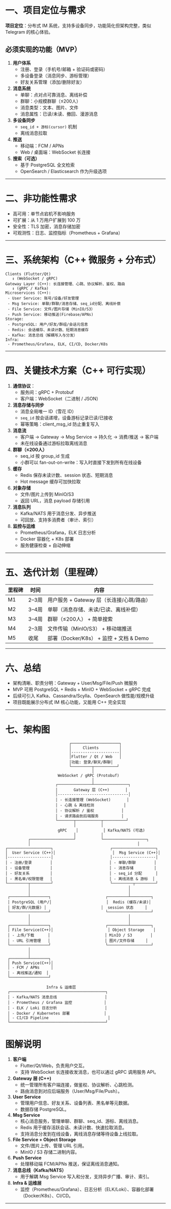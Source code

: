 # 一、项目定位与需求

**项目定位**：分布式 IM 系统，支持多设备同步，功能简化但架构完整，类似 Telegram 的核心体验。

## 必须实现的功能（MVP）

1. **用户体系**
   - 注册、登录（手机号/邮箱 + 验证码或密码）
   - 多设备登录（消息同步、游标管理）
   - 好友关系管理（添加/删除好友）
2. **消息系统**
   - 单聊：点对点可靠消息、离线补偿
   - 群聊：小规模群聊（≤200人）
   - 消息类型：文本、图片、文件
   - 消息属性：已读/未读、撤回、漫游消息
3. **多设备同步**
   - `seq_id + 游标(cursor)` 机制
   - 离线消息拉取
4. **推送**
   - 移动端：FCM / APNs
   - Web / 桌面端：WebSocket 长连接
5. **搜索（可选）**
   - 基于 PostgreSQL 全文检索
   - OpenSearch / Elasticsearch 作为升级选项

------

# 二、非功能性需求

- 高可用：单节点宕机不影响服务
- 可扩展：从 1 万用户扩展到 100 万
- 安全性：TLS 加密，消息存储加密
- 可观测性：日志、监控指标（Prometheus + Grafana）

------

# 三、系统架构（C++ 微服务 + 分布式）

```
Clients (Flutter/Qt)
   ↕ (WebSocket / gRPC)
Gateway Layer (C++): 长连接管理、心跳、协议解析、鉴权、路由
   ↕ (gRPC / Kafka)
Microservices (C++):
 - User Service: 账号/设备/好友管理
 - Msg Service: 单聊/群聊/消息存储、seq_id分配、离线补偿
 - File Service: 文件/图片存储（MinIO/S3）
 - Push Service: 移动推送(Firebase/APNs)
Storage:
 - PostgreSQL: 用户/好友/群组/会话元信息
 - Redis: 会话缓存、未读计数、短期消息缓存
 - Kafka: 消息总线（解耦写入与分发）
Infra:
 - Prometheus/Grafana, ELK, CI/CD, Docker/K8s
```

------

# 四、关键技术方案（C++ 可行实现）

1. **通信协议**：
   - 服务间：gRPC + Protobuf
   - 客户端：WebSocket（二进制 / JSON）
2. **消息存储与同步**
   - 消息全局唯一 ID（雪花 ID）
   - `seq_id` 按会话递增，设备游标记录已读/已接收
   - 幂等策略：client_msg_id 防止重复写入
3. **消息流**
   - 客户端 → Gateway → Msg Service → 持久化 → 消费/推送 → 客户端
   - 未在线设备通过游标拉取离线消息
4. **群聊（≤200人）**
   - seq_id 按 group_id 生成
   - 小群可以 fan-out-on-write：写入时直接下发到所有在线设备
5. **缓存**
   - Redis 保存未读计数、session 状态、短期消息
   - Hot message 缓存可加快拉取
6. **对象存储**
   - 文件/图片上传到 MinIO/S3
   - 返回 URL，消息 payload 存储引用
7. **消息队列**
   - Kafka/NATS 用于消息分发、异步推送
   - 可回放、支持多消费者（审计、索引）
8. **监控与运维**
   - Prometheus/Grafana，ELK 日志分析
   - Docker 容器化 + K8s 部署
   - 服务健康检查 + 自动伸缩

------

# 五、迭代计划（里程碑）

| 里程碑 | 时间  | 内容                                      |
| ------ | ----- | ----------------------------------------- |
| M1     | 2–3周 | 用户服务 + Gateway 层（长连接/心跳/路由） |
| M2     | 3–4周 | 单聊（消息存储、未读/已读、离线补偿）     |
| M3     | 3–4周 | 群聊（≤200人） + 简单搜索                 |
| M4     | 2–3周 | 文件传输（MinIO/S3） + 移动端推送         |
| M5     | 收尾  | 部署（Docker/K8s） + 监控 + 文档 & Demo   |

------

# 六、总结

- 架构清晰、职责分明：Gateway + User/Msg/File/Push 微服务
- MVP 可用 PostgreSQL + Redis + MinIO + WebSocket + gRPC 完成
- 后续可引入 Kafka、Cassandra/Scylla、OpenSearch 做性能/规模升级
- 项目既能展示分布式 IM 核心功能，又能用 C++ 完全实现

------

# 七、架构图

```
                            ┌─────────────────────┐
                            │     Clients         │
                            │---------------------│
                            │Flutter / Qt / Web   │
                            │功能: 登录/聊天/群聊│
                            └─────────┬──────────┘
                                      │
                       WebSocket / gRPC (Protobuf)
                                      │
                      ┌───────────────┴───────────────┐
                      │       Gateway 层 (C++)       │
                      │-------------------------------│
                      │ - 长连接管理 (WebSocket)       │
                      │ - 心跳 & 离线检测             │
                      │ - 协议解析 / 鉴权            │
                      │ - 请求路由到后端服务          │
                      └───────┬───────────┬──────────┘
                              │           │
                       gRPC    │           │ Kafka/NATS (可选)
                              │           │
          ┌───────────────────┘           └───────────────────┐
          │                                               │
┌───────────────────┐                         ┌───────────────────┐
│  User Service (C++)│                         │  Msg Service (C++)│
│-------------------│                         │-------------------│
│ - 注册/登录        │                         │ - 单聊/群聊        │
│ - 设备管理         │                         │ - 消息存储         │
│ - 好友关系         │                         │ - seq_id 分配      │
│ - 黑名单/权限管理   │                         │ - 离线消息 & 游标  │
└─────────┬─────────┘                         └─────────┬─────────┘
          │                                           │
          │                                           │
 ┌────────┴────────┐                        ┌─────────┴─────────┐
 │ PostgreSQL (用户/│                        │  Redis (缓存/未读)│
 │ 好友/群/元数据) │                        │  session 状态     │
 └─────────────────┘                        └───────────────────┘
          │                                           │
          │                                           │
 ┌────────┴────────┐                        ┌─────────┴─────────┐
 │ File Service(C++)│                        │ Object Storage    │
 │ - 上传/下载      │                        │ MinIO / S3        │
 │ - URL 引用管理   │                        │ 图片/文件存储     │
 └─────────────────┘                        └───────────────────┘
          │
          │
 ┌────────┴────────┐
 │ Push Service(C++)│
 │ - FCM / APNs     │
 │ - 离线推送/通知  │
 └─────────────────┘

                  Infra & 运维层
 ┌──────────────────────────────────────────┐
 │ - Kafka/NATS 消息总线                     │
 │ - Prometheus / Grafana 监控              │
 │ - ELK / Loki 日志分析                     │
 │ - Docker / Kubernetes 部署               │
 │ - CI/CD Pipeline                          │
 └──────────────────────────────────────────┘
```

# 图解说明

1. **客户端**
   - Flutter/Qt/Web，负责用户交互。
   - 支持 WebSocket 长连接收发消息，也可以通过 gRPC 调用服务 API。
2. **Gateway 层 (C++)**
   - 统一管理所有客户端连接，做鉴权、协议解析、心跳检测。
   - 路由消息到对应后端服务（User/Msg/File/Push）。
3. **User Service**
   - 管理用户信息、好友关系、设备列表、黑名单等元数据。
   - 数据存储 PostgreSQL。
4. **Msg Service**
   - 核心消息服务，管理单聊、群聊、seq_id、游标、离线消息。
   - Redis 用于缓存活跃会话、未读计数、快速拉取消息。
   - 支持消息分发到在线设备，离线消息存储等待设备上线拉取。
5. **File Service + Object Storage**
   - 文件/图片上传、管理 URL 引用。
   - MinIO / S3 存储二进制内容。
6. **Push Service**
   - 处理移动端 FCM/APNs 推送，保证离线消息通知。
7. **消息总线（Kafka/NATS）**
   - 用于解耦 Msg Service 写入和分发，支持异步广播、审计、索引。
8. **Infra & 运维层**
   - 监控（Prometheus/Grafana）、日志分析（ELK/Loki）、容器化部署（Docker/K8s）、CI/CD。

------

